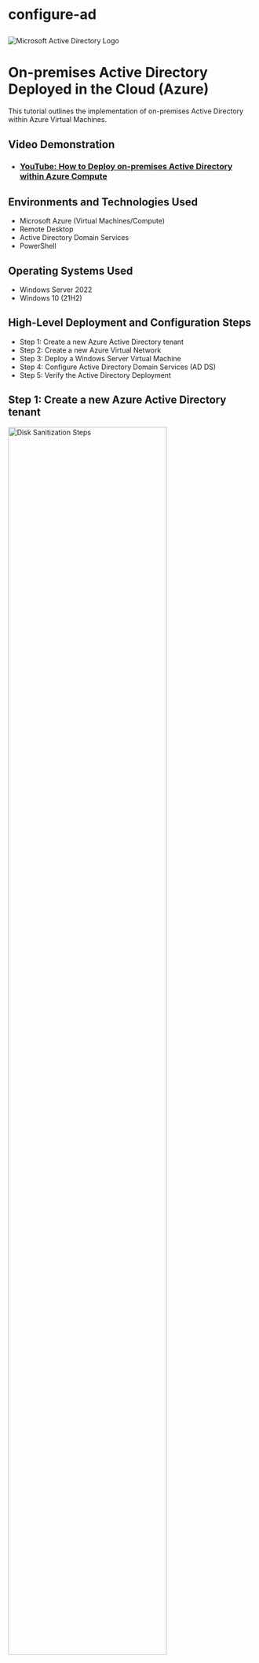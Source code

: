 # configure-ad<p align="center">
<img src="https://i.imgur.com/pU5A58S.png" alt="Microsoft Active Directory Logo"/>
</p>

<h1>On-premises Active Directory Deployed in the Cloud (Azure)</h1>
This tutorial outlines the implementation of on-premises Active Directory within Azure Virtual Machines.<br />


<h2>Video Demonstration</h2>

- ### [YouTube: How to Deploy on-premises Active Directory within Azure Compute](https://www.youtube.com)

<h2>Environments and Technologies Used</h2>

- Microsoft Azure (Virtual Machines/Compute)
- Remote Desktop
- Active Directory Domain Services
- PowerShell

<h2>Operating Systems Used </h2>

- Windows Server 2022
- Windows 10 (21H2)

<h2>High-Level Deployment and Configuration Steps</h2>

- Step 1: Create a new Azure Active Directory tenant
- Step 2: Create a new Azure Virtual Network
- Step 3: Deploy a Windows Server Virtual Machine
- Step 4: Configure Active Directory Domain Services (AD DS)
- Step 5: Verify the Active Directory Deployment

<h2>Step 1: Create a new Azure Active Directory tenant</h2>

<p>
<img src="https://i.imgur.com/DJmEXEB.png" height="80%" width="80%" alt="Disk Sanitization Steps"/>
</p>
<p>
Sign in to the Azure portal (portal.azure.com).
In the left-hand menu, click on "Azure Active Directory."
Click on "Create a tenant" and follow the prompts to create a new Azure Active Directory tenant.
Note down the Directory ID, as you'll need it later.
</p>
<br />
<h2>Step 2: Create a new Azure Virtual Network</h2>
<p>
<img src="https://i.imgur.com/DJmEXEB.png" height="80%" width="80%" alt="Disk Sanitization Steps"/>
</p>
<p>
In the Azure portal, navigate to "Virtual networks" and click on "Create a virtual network."
Provide a name for the virtual network and select the desired configuration options.
Configure the address space and subnet for the virtual network.
Click on "Review + Create" and then "Create" to create the virtual network.
</p>
<br />
<h2>Step 3: Deploy a Windows Server Virtual Machine</h2>
<p>
<img src="https://i.imgur.com/DJmEXEB.png" height="80%" width="80%" alt="Disk Sanitization Steps"/>
</p>
<p>
In the Azure portal, navigate to "Virtual machines" and click on "Add."
Provide the necessary details for the virtual machine, such as name, region, and resource group.
Select the appropriate image for the Windows Server OS.
Choose the desired size and configuration options for the virtual machine.
Configure the networking settings, including the virtual network created in Step 2.
Provide administrative credentials for the virtual machine.
Review the settings and click on "Review + Create" and then "Create" to deploy the virtual machine.
</p>
<br />
<h2>Step 4: Configure Active Directory Domain Services (AD DS)</h2>
<p>
<img src="https://i.imgur.com/DJmEXEB.png" height="80%" width="80%" alt="Disk Sanitization Steps"/>
</p>
<p>
Once the virtual machine is deployed, navigate to its overview page in the Azure portal.
Click on "Connect" to establish a remote desktop connection to the virtual machine.
Log in to the virtual machine using the administrative credentials provided during deployment.
In Server Manager, click on "Add roles and features" and follow the wizard to install the Active Directory Domain Services role.
After the role installation completes, open "Server Manager" and click on "Promote this server to a domain controller."
In the Active Directory Domain Services Configuration Wizard, select "Add a new forest" and provide a root domain name.
Set the Forest Functional Level and Domain Functional Level based on your requirements.
Configure the desired Directory Services Restore Mode (DSRM) password.
Specify the DNS options and leave other settings as default.
Review the settings and click on "Install" to promote the server to a domain controller.
  </p>
<br />
<h2>Step 5: Verify the Active Directory Deployment</h2>
<p>
<img src="https://i.imgur.com/DJmEXEB.png" height="80%" width="80%" alt="Disk Sanitization Steps"/>
</p>
<p>
  Once the promotion process completes, restart the virtual machine.
After the restart, log in to the domain controller using the domain administrator credentials.
Open "Server Manager" and navigate to "Tools" > "Active Directory Users and Computers" to verify the Active Directory deployment.
You can create users, groups, and organizational units to start managing your Active Directory environment.
  </p>
<br />
Congratulations! You have successfully deployed Active Directory on Azure cloud. You can now manage user accounts, security policies, and group policies using the Azure Active Directory service. Remember to properly secure and manage your Active Directory environment to ensure the integrity and security of your organization's resources.
Congratulations! You have successfully deployed Active Directory on Azure cloud. You can now manage user accounts, security policies, and group policies using the Azure Active Directory service. Remember to properly secure and manage your Active Directory environment to ensure the integrity and security of your organization's resources.
